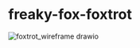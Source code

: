 # freaky-fox-foxtrot


![foxtrot_wireframe drawio](https://user-images.githubusercontent.com/122556071/225114812-3ea96519-c6fc-4e6c-90bd-bf49a84250a7.png)

